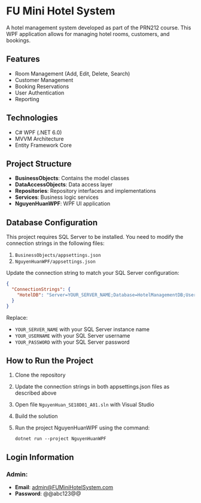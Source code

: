 # FU Mini Hotel System

A hotel management system developed as part of the PRN212 course. This WPF application allows for managing hotel rooms, customers, and bookings.

## Features

- Room Management (Add, Edit, Delete, Search)
- Customer Management
- Booking Reservations
- User Authentication
- Reporting

## Technologies

- C# WPF (.NET 6.0)
- MVVM Architecture
- Entity Framework Core

## Project Structure

- **BusinessObjects**: Contains the model classes
- **DataAccessObjects**: Data access layer
- **Repositories**: Repository interfaces and implementations
- **Services**: Business logic services
- **NguyenHuanWPF**: WPF UI application

## Database Configuration

This project requires SQL Server to be installed. You need to modify the connection strings in the following files:

1. `BusinessObjects/appsettings.json`
2. `NguyenHuanWPF/appsettings.json`

Update the connection string to match your SQL Server configuration:

```json
{
  "ConnectionStrings": {
    "HotelDB": "Server=YOUR_SERVER_NAME;Database=HotelManagementDB;User Id=YOUR_USERNAME;Password=YOUR_PASSWORD;TrustServerCertificate=True;MultipleActiveResultSets=True"
  }
}
```

Replace:
- `YOUR_SERVER_NAME` with your SQL Server instance name
- `YOUR_USERNAME` with your SQL Server username
- `YOUR_PASSWORD` with your SQL Server password

## How to Run the Project

1. Clone the repository
2. Update the connection strings in both appsettings.json files as described above
3. Open file `NguyenHuan_SE18D01_A01.sln` with Visual Studio
4. Build the solution
5. Run the project NguyenHuanWPF using the command:
   
   ```
   dotnet run --project NguyenHuanWPF
   ```

## Login Information

### Admin:
- **Email**: admin@FUMiniHotelSystem.com
- **Password**: @@abc123@@




